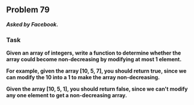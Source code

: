 ## Problem 79
***Asked by Facebook.***
### Task
**Given an array of integers, write a function to determine whether the array could become non-decreasing by modifying at most 1 element.**  

**For example, given the array [10, 5, 7], you should return true, since we can modify the 10 into a 1 to make the array non-decreasing.**  

**Given the array [10, 5, 1], you should return false, since we can't modify any one element to get a non-decreasing array.**
